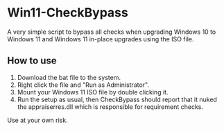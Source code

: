 # Win11-CheckBypass
A very simple script to bypass all checks when upgrading Windows 10 to Windows 11 and Windows 11 in-place upgrades using the ISO file.
## How to use
1. Download the bat file to the system.
2. Right click the file and "Run as Administrator".
3. Mount your Windows 11 ISO file by double clicking it.
4. Run the setup as usual, then CheckBypass should report that it nuked the appraiserres.dll which is responsible for requirement checks.

Use at your own risk.
